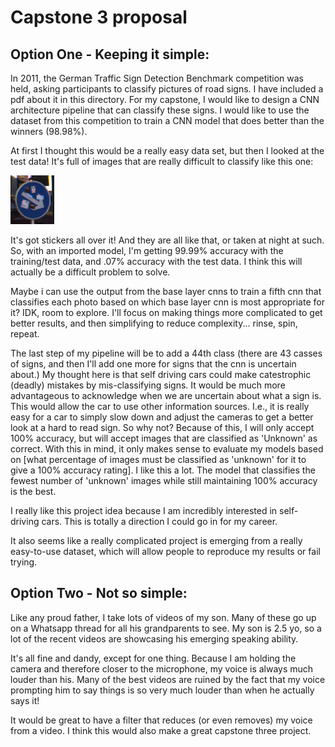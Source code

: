 # Capstone 3 proposal


## **Option One** - Keeping it simple:

In 2011, the German Traffic Sign Detection Benchmark competition was held, asking participants to classify pictures of road signs. I have included a pdf about it in this directory. For my capstone, I would like to design a CNN architecture pipeline that can classify these signs. I would like to use the dataset from this competition to train a CNN model that does better than the winners (98.98%).

At first I thought this would be a really easy data set, but then I looked at the test data! It's full of images that are really difficult to classify like this one: 

![stickers](temp0.png)

It's got stickers all over it! And they are all like that, or taken at night at such. So, with an imported model, I'm getting 99.99% accuracy with the training/test data, and .07% accuracy with the test data. I think this will actually be a difficult problem to solve.

Maybe i can use the output from the base layer cnns to train a fifth cnn that classifies each photo based on which base layer cnn is most appropriate for it? IDK, room to explore. I'll focus on making things more complicated to get better results, and then simplifying to reduce complexity... rinse, spin, repeat.

The last step of my pipeline will be to add a 44th class (there are 43 casses of signs, and then I'll add one more for signs that the cnn is uncertain about.) My thought here is that self driving cars could make catestrophic (deadly) mistakes by mis-classifying signs. It would be much more advantageous to acknowledge when we are uncertain about what a sign is. This would allow the car to use other information sources. I.e., it is really easy for a car to simply slow down and adjust the cameras to get a better look at a hard to read sign. So why not? Because of this, I will only accept 100% accuracy, but will accept images that are classified as 'Unknown' as correct. With this in mind, it only makes sense to evaluate my models based on [what percentage of images must be classified as 'unknown' for it to give a 100% accuracy rating]. I like this a lot. The model that classifies the fewest number of 'unknown' images while still maintaining 100% accuracy is the best.

I really like this project idea because I am incredibly interested in self-driving cars. This is totally a direction I could go in for my career.

It also seems like a really complicated project is emerging from a really easy-to-use dataset, which will allow people to reproduce my results or fail trying.

## **Option Two** - Not so simple:

Like any proud father, I take lots of videos of my son. Many of these go up on a Whatsapp thread for all his grandparents to see. My son is 2.5 yo, so a lot of the recent videos are showcasing his emerging speaking ability. 

It's all fine and dandy, except for one thing. Because I am holding the camera and therefore closer to the microphone, my voice is always much louder than his. Many of the best videos are ruined by the fact that my voice prompting him to say things is so very much louder than when he actually says it!

It would be great to have a filter that reduces (or even removes) my voice from a video. I think this would also make a great capstone three project.





